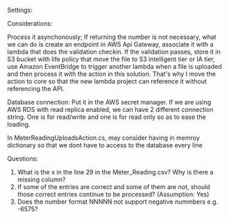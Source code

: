 Settings:


Considerations:

Process it asynchonously;
If returning the number is not necessary, what we can do is create an endpoint in AWS Api Gateway, associate it with a lambda that does the validation checkin. If the validation passes, store it in S3 bucket with life policy that move the file to S3 intelligent tier or IA tier, use Amazon EventBridge to trigger another lambda when a file is uploaded and then process it with the action in this solution. That's why I move the action to core so that the new lambda project can reference it without referencing the API.  

Database connection:
Put it in the AWS secret manager. If we are using AWS RDS with read replica enabled, we can have 2 different connection string. One is for read/write and one is for read only so as to ease the loading. 

In MeterReadingUploadsAction.cs, may consider having in memroy dictionary so that we dont have to access to the database every line

Questions:
1. What is the x in the line 29 in the Meter_Reading.csv? Why is there a missing column?
2. If some of the entries are correct and some of them are not, should those correct entries continue to be processed? (Assumption: Yes)
3. Does the number format NNNNN not support negative nummbers e.g. -6575?